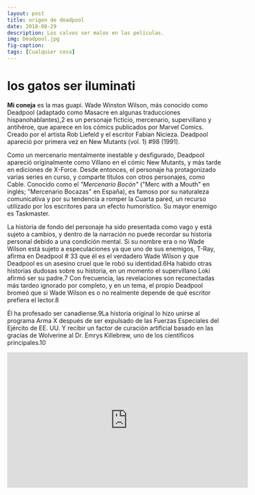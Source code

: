 ```yaml
---
layout: post
title: origen de deadpool
date: 2018-08-29
description: Los calvos ser malos en las películas.
img: Deadpool.jpg 
fig-caption: 
tags: [Cualquier cosa]
---
```


# los gatos ser iluminati
**Mi coneja** es la mas guapi.
Wade Winston Wilson, más conocido como Deadpool (adaptado como Masacre en algunas traducciones hispanohablantes),2​ es un personaje ficticio, mercenario, supervillano y antihéroe, que aparece en los cómics publicados por Marvel Comics. Creado por el artista Rob Liefeld y el escritor Fabian Nicieza. Deadpool apareció por primera vez en New Mutants (vol. 1) #98 (1991).

Como un mercenario mentalmente inestable y desfigurado, Deadpool apareció originalmente como Villano en el cómic New Mutants, y más tarde en ediciones de X-Force. Desde entonces, el personaje ha protagonizado varias series en curso, y comparte títulos con otros personajes, como Cable. Conocido como el *"Mercenario Bocón"* ("Merc with a Mouth" en inglés; "Mercenario Bocazas" en España), es famoso por su naturaleza comunicativa y por su tendencia a romper la Cuarta pared, un recurso utilizado por los escritores para un efecto humorístico. Su mayor enemigo es Taskmaster.


La historia de fondo del personaje ha sido presentada como vago y está sujeto a cambios, y dentro de la narración no puede recordar su historia personal debido a una condición mental. Si su nombre era o no Wade Wilson está sujeto a especulaciones ya que uno de sus enemigos, T-Ray, afirma en Deadpool # 33 que él es el verdadero Wade Wilson y que Deadpool es un asesino cruel que le robó su identidad.6​Ha habido otras historias dudosas sobre su historia, en un momento el supervillano Loki afirmó ser su padre.7​ Con frecuencia, las revelaciones son reconectadas más tardeo ignorado por completo, y en un tema, el propio Deadpool bromeó que si Wade Wilson es o no realmente depende de qué escritor prefiera el lector.8​

Él ha profesado ser canadiense.9​La historia original lo hizo unirse al programa Arma X después de ser expulsado de las Fuerzas Especiales del Ejército de EE. UU. Y recibir un factor de curación artificial basado en las gracias de Wolverine al Dr. Emrys Killebrew, uno de los científicos principales.10

<iframe width="560" height="315" src="https://www.youtube.com/embed/UQk0Zmk6AWM" frameborder="0" allow="autoplay; encrypted-media" allowfullscreen></iframe>
